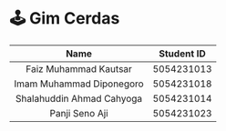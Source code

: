 # 🕹️ Gim Cerdas

|           Name            | Student ID |
| :-----------------------: | :--------: |
|   Faiz Muhammad Kautsar   | 5054231013 |
| Imam Muhammad Diponegoro  | 5054231018 |
| Shalahuddin Ahmad Cahyoga | 5054231014 |
|      Panji Seno Aji       | 5054231023 |
